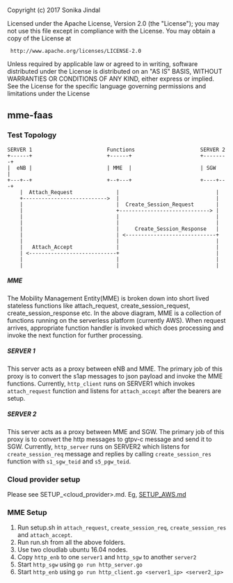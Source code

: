 Copyright (c) 2017 Sonika Jindal
  
Licensed under the Apache License, Version 2.0 (the "License");
you may not use this file except in compliance with the License.
You may obtain a copy of the License at

     http://www.apache.org/licenses/LICENSE-2.0

Unless required by applicable law or agreed to in writing, software
distributed under the License is distributed on an "AS IS" BASIS,
WITHOUT WARRANTIES OR CONDITIONS OF ANY KIND, either express or implied.
See the License for the specific language governing permissions and
limitations under the License

## mme-faas

### Test Topology

```
SERVER 1                        Functions                     SERVER 2
+------+                        +------+                      +--------+
|  eNB |                        | MME  |                      | SGW    |
+---+--+                        +--+---+                      +----+---+
    |  Attach_Request              |                               |
    +--------------------------->  |                               |
    |                              |  Create_Session_Request       |
    |                              +-----------------------------> |
    |                              |                               |
    |                              |                               |
    |                              |     Create_Session_Response   |
    |                              | <-----------------------------+
    |                              |                               |
    |   Attach_Accept              |                               |
    | <----------------------------+                               |
    |                              |                               |
    |                              |                               |
```
##### MME

The Mobility Management Entity(MME) is broken down into short lived stateless functions like attach_request, create_session_request, create_session_response etc. In the above diagram, MME is a collection of functions running on the serverless platform (currently AWS). When request arrives, appropriate function handler is invoked which does processing and invoke the next function for further processing.

##### SERVER 1

This server acts as a proxy between eNB and MME. The primary job of this proxy is to convert the s1ap messages to json payload and invoke the MME functions. Currently, `http_client` runs on SERVER1 which invokes `attach_request` function and listens for `attach_accept` after the bearers are setup.

##### SERVER 2

This server acts as a proxy between MME and SGW. The primary job of this proxy is to convert the http messages to gtpv-c message and send it to SGW. Currently, `http_server` runs on SERVER2 which listens for `create_session_req` message and replies by calling `create_session_res` function with `s1_sgw_teid` and `s5_pgw_teid`.

### Cloud provider setup

Please see SETUP_<cloud_provider>.md. Eg, [SETUP_AWS.md](docs/SETUP_AWS.md)

### MME Setup

1. Run setup.sh in `attach_request`, `create_session_req`, `create_session_res` and `attach_accept`.
2. Run run.sh from all the above folders.
3. Use two cloudlab ubuntu 16.04 nodes.
4. Copy `http_enb` to one `server1` and `http_sgw` to another `server2`
5. Start `http_sgw` using `go run http_server.go`
6. Start `http_enb` using `go run http_client.go <server1_ip> <server2_ip>`
